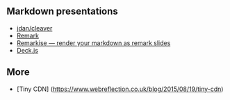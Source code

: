 

## Markdown presentations

* [jdan/cleaver](https://github.com/jdan/cleaver)
* [Remark](https://github.com/gnab/remark)
* [Remarkise — render your markdown as remark slides](https://gnab.github.io/remark/remarkise)
* [Deck.js](http://imakewebthings.com/deck.js/introduction/)

## More

* [Tiny CDN] (https://www.webreflection.co.uk/blog/2015/08/19/tiny-cdn)
